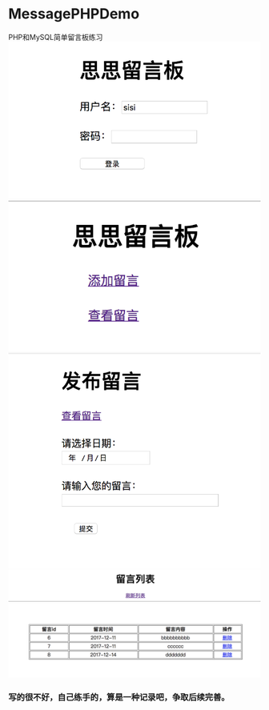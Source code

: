 # MessagePHPDemo
PHP和MySQL简单留言板练习
![登录页](https://github.com/PengSiSi/MessagePHPDemo/blob/master/ScreenShots/屏幕快照%202017-12-13%20上午10.39.51.png "登录页")
![主页](https://github.com/PengSiSi/MessagePHPDemo/blob/master/ScreenShots/屏幕快照%202017-12-13%20上午10.39.59.png "主页")
![添加留言](https://github.com/PengSiSi/MessagePHPDemo/blob/master/ScreenShots/屏幕快照%202017-12-13%20上午10.40.06.png "添加留言")
![留言列表](https://github.com/PengSiSi/MessagePHPDemo/blob/master/ScreenShots/屏幕快照%202017-12-13%20上午10.40.16.png "留言列表")

### 写的很不好，自己练手的，算是一种记录吧，争取后续完善。
